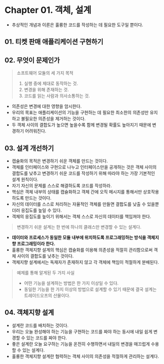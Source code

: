 # Chapter 01. 객체, 설계

- 추상적인 개념과 이론은 훌륭한 코드를 작성하는 데 필요한 도구일 뿐이다.

## 01. 티켓 판매 애플리케이션 구현하기

## 02. 무엇이 문제인가

> 소프트웨어 모듈의 세 가지 목적
> 1. 실행 중에 제대로 동작하는 것.
> 2. 변경을 위해 존재하는 것.
> 3. 코드를 읽는 사람과 의사소통하는 것.

- 의존성은 변경에 대한 영향을 암시한다.
- 우리의 목표는 애플리케이션의 기능을 구현하는 데 필요한 최소한의 의존성만 유지하고 불필요한 의존성을 제거하는 것이다.
- 두 객체 사이의 결합도가 높으면 높을수록 함께 변경될 확률도 높아지기 때문에 변경하기 어려워진다.

## 03. 설계 개선하기

- 캡슐화의 목적은 변경하기 쉬운 객체를 만드는 것이다.
- 객체를 인터페이스와 구현으로 나누고 인터페이스만을 공개하는 것은 객체 사이의 결합도를 낮추고 변경하기 쉬운 코드를 작성하기 위해 따라야 하는 가장 기본적인 설계 원칙이다.
- 자기 자신의 문제를 스스로 해결하도록 코드를 작성하라.
- 핵심은 객체 내부의 상태를 캡슐화하고 객체 간에 오직 메시지를 통해서만 상호작용하도록 만드는 것이다.
- 자신의 데이터를 스스로 처리하는 자율적인 객체를 만들면 결합도를 낮출 수 있을뿐더러 응집도를 높일 수 있다.
- 객체의 응집도를 높이기 위해서는 객체 스스로 자신의 데이터를 책임져야 한다.

> 변경하기 쉬운 설계는 한 번에 하나의 클래스만 변경할 수 있는 설계다.

- **데이터와 프로세스가 동일한 모듈 내부에 위치하도록 프로그래밍하는 방식을 객체지향 프로그래밍이라 한다.**
- 훌륭한 객체지향 설계의 핵심은 캡슐화를 이용해 의존성을 적절히 관리함으로써 객체 사이의 결합도를 낮추는 것이다.
- 객체지향 설계에서는 독재자가 존재하지 않고 각 객체에 책임이 적절하게 분배된다.

> 예제를 통해 알게된 두 가지 사실
> - 어떤 기능을 설계하는 방법은 한 가지 이상일 수 있다.
> - 동일한 기능을 한 가지 이상의 방법으로 설계할 수 있기 때문에 결국 설계는 트레이드오프의 산물이다.

## 04. 객체지향 설계

- 설계란 코드를 배치하는 것이다.
- 우리는 오늘 완성해야 하는 기능을 구현하는 코드를 짜야 하는 동시에 내일 쉽게 변경할 수 있는 코드를 짜야 한다.
- 좋은 설계란 오늘 요구하는 기능을 온전히 수행하면서 내일의 변경을 매끄럽게 수용할 수 있는 설계다.
- 훌륭한 객체지향 설계란 협력하는 객체 사이의 의존성을 적절하게 관리하는 설계다.
